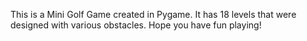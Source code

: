 This is a Mini Golf Game created in Pygame. It has 18 levels that were designed with various obstacles. Hope you have fun playing!
